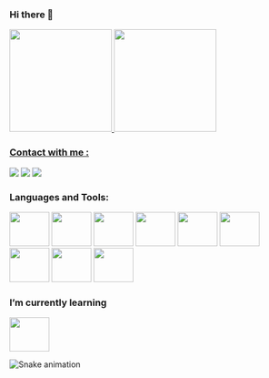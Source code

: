 ### Hi there 👋



<div display="flex">
<a href="https://github.com/rogervalentim">
 <img height="180em" src="https://github-readme-stats.vercel.app/api?username=rogervalentim&show_icons=true&theme=tokyonight"/> 
 <img height="180em" src="https://github-readme-stats.vercel.app/api/top-langs/?username=anuraghazra"/>

</div>

<h3 align="left" >Contact with me :</h3>
<div>
<a href = "valentim.roger33@gmail.com"><img src="https://img.shields.io/badge/Gmail-D14836?style=for-the-badge&logo=gmail&logoColor=white" target="_blank"></a>
<a href="https://www.linkedin.com/in/rogervalentim33/" target="_blank"><img src="https://img.shields.io/badge/-LinkedIn-%230077B5?style=for-the-badge&logo=linkedin&logoColor=white" target="_blank"></a>   
<a href="https://wa.me/19994088614" target="_blank"><img src="https://img.shields.io/badge/-whatsapp-%228B22?style=for-the-badge&logo=whatsapp&logoColor=white" target="_blank"></a>   
</div>

<h3 align="left">Languages and Tools:</h3>
<div display="flex">
<img src="https://cdn.jsdelivr.net/gh/devicons/devicon/icons/javascript/javascript-original.svg" width="70" height="60" />
<img src="https://cdn.jsdelivr.net/gh/devicons/devicon/icons/html5/html5-original.svg" width="70" height="60" />
<img src="https://cdn.jsdelivr.net/gh/devicons/devicon/icons/css3/css3-original.svg" width="70" height="60" />
<img src="https://cdn.jsdelivr.net/gh/devicons/devicon/icons/git/git-original.svg"  width="70" height="60" />
<img src="https://cdn.jsdelivr.net/gh/devicons/devicon/icons/nodejs/nodejs-original.svg" width="70" height="60" />
<img src="https://cdn.jsdelivr.net/gh/devicons/devicon/icons/mysql/mysql-plain.svg"   width="70" height="60"/>
<img src="https://cdn.jsdelivr.net/gh/devicons/devicon/icons/react/react-original.svg" width="70" height="60" />
<img src="https://cdn.jsdelivr.net/gh/devicons/devicon/icons/mongodb/mongodb-original.svg" width="70" height="60" />
<img src="https://cdn.jsdelivr.net/gh/devicons/devicon/icons/typescript/typescript-original.svg" width="70" height="60" />
</div>

<h3 align="left">I’m currently learning</h3>
<img src="https://cdn.jsdelivr.net/gh/devicons/devicon/icons/typescript/typescript-original.svg" width="70" height="60" />

</br>

  ![Snake animation](https://github.com/rogervalentim/rogervalentim/blob/output/github-contribution-grid-snake.svg) 
 
